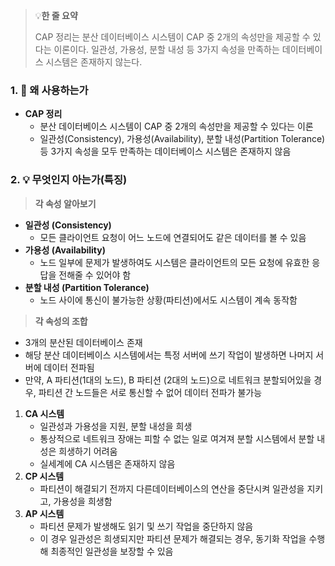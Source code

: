 > 💡**한 줄 요약**
>
> CAP 정리는 분산 데이터베이스 시스템이 CAP 중 2개의 속성만을 제공할 수 있다는 이론이다. 일관성, 가용성, 분할 내성 등 3가지 속성을 만족하는 데이터베이스 시스템은 존재하지 않는다.

### 1. 🤔 왜 사용하는가

- **CAP 정리**
  - 분산 데이터베이스 시스템이 CAP 중 2개의 속성만을 제공할 수 있다는 이론
  - 일관성(Consistency), 가용성(Availability), 분할 내성(Partition Tolerance) 등 3가지 속성을 모두 만족하는 데이터베이스 시스템은 존재하지 않음

### 2. 💡 무엇인지 아는가(특징)

> **각 속성 알아보기**

- **일관성 (Consistency)**
  - 모든 클라이언트 요청이 어느 노드에 연결되어도 같은 데이터를 볼 수 있음
- **가용성 (Availability)**
  - 노드 일부에 문제가 발생하여도 시스템은 클라이언트의 모든 요청에 유효한 응답을 전해줄 수 있어야 함
- **분할 내성 (Partition Tolerance)**
  - 노드 사이에 통신이 불가능한 상황(파티션)에서도 시스템이 계속 동작함

> **각 속성의 조합**

- 3개의 분산된 데이터베이스 존재
- 해당 분산 데이터베이스 시스템에서는 특정 서버에 쓰기 작업이 발생하면 나머지 서버에 데이터 전파됨
- 만약, A 파티션(1대의 노드), B 파티션 (2대의 노드)으로 네트워크 분할되어있을 경우, 파티션 간 노드들은 서로 통신할 수 없어 데이터 전파가 불가능

1. **CA 시스템**
   - 일관성과 가용성을 지원, 분할 내성을 희생
   - 통상적으로 네트워크 장애는 피할 수 없는 일로 여겨져 분할 시스템에서 분할 내성은 희생하기 어려움
   - 실세계에 CA 시스템은 존재하지 않음
2. **CP 시스템**
   - 파티션이 해결되기 전까지 다른데이터베이스의 연산을 중단시켜 일관성을 지키고, 가용성을 희생함
3. **AP 시스템**
   - 파티션 문제가 발생해도 읽기 및 쓰기 작업을 중단하지 않음
   - 이 경우 일관성은 희생되지만 파티션 문제가 해결되는 경우, 동기화 작업을 수행해 최종적인 일관성을 보장할 수 있음
